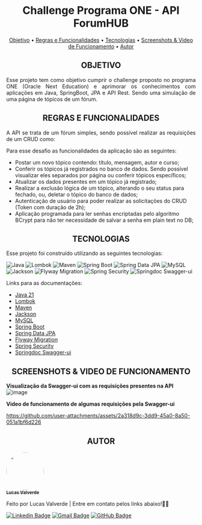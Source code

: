 ﻿<h1 align="center">Challenge Programa ONE - API ForumHUB</h1>

<p align="center">
 <a href="#objetivo">Objetivo</a> •
 <a href="#regras">Regras e Funcionalidades</a> • 
 <a href="#tecnologias">Tecnologias</a> • 
 <a href="#screenshots">Screenshots & Video de Funcionamento</a> • 
 <a href="#autor">Autor</a>
</p>

<h2 align="center" id=objetivo> OBJETIVO </h2>
<p align="justify"> Esse projeto tem como objetivo cumprir o challenge proposto no programa ONE (Oracle Next Education) e aprimorar os conhecimentos com aplicações em Java, SpringBoot, JPA e API Rest. Sendo uma simulação de uma página de tópicos de um fórum.</p>

<p align="justify">

</p>

<h2 align="center" id=regras> REGRAS E FUNCIONALIDADES </h2>
<p align="justify">
A API se trata de um fórum simples, sendo possível realizar as requisições de um CRUD como:

Para esse desafio as funcionalidades da aplicação são as seguintes:
<ul>
<li>Postar um novo tópico contendo: título, mensagem, autor e curso;</li>
<li>Conferir os tópicos já registrados no banco de dados. Sendo possível visualizar eles separados por página ou conferir tópicos específicos;</li>
<li>Atualizar os dados presentes em um tópico já registrado;</li>
<li>Realizar a exclusão lógica de um tópico, alterando o seu status para fechado, ou, deletar o tópico do banco de dados;</li>
<li>Autenticação de usuário para poder realizar as solicitações do CRUD (Token com duração de 2h);</li>
<li>Aplicação programada para ler senhas encriptadas pelo algoritmo BCrypt para não ter necessidade de salvar a senha em plain text no DB;</li>
</ul>

<h2 align="center" id=tecnologias> TECNOLOGIAS </h2>
<p align="justify" > 
Esse projeto foi construído utilizando as seguintes tecnologias: 

![Java](https://img.shields.io/badge/JAVA_21-8A3324?style=for-the-badge)
![Lombok](https://img.shields.io/badge/Lombok-7C0A02?style=for-the-badge)
![Maven](https://img.shields.io/badge/Maven-ffe800?style=for-the-badge)
![Spring Boot](https://img.shields.io/badge/Spring_Boot-008000?style=for-the-badge)
![Spring Data JPA](https://img.shields.io/badge/Spring_data_JPA-586d51?style=for-the-badge)
![MySQL](https://img.shields.io/badge/MySQL-2542be?style=for-the-badge)
![Jackson](https://img.shields.io/badge/Jackson-ea00ff?style=for-the-badge)
![Flyway Migration](https://img.shields.io/badge/Flyway_Migration-4e008e?style=for-the-badge)
![Spring Security](https://img.shields.io/badge/Spring_Security-E7E7E0?style=for-the-badge)
![Springdoc Swagger-ui](https://img.shields.io/badge/Springdoc_Swagger_UI-7AAABC?style=for-the-badge)

Links para as documentações:
- [Java 21](https://docs.oracle.com/en/java/javase/21/)
- [Lombok](https://projectlombok.org/api/)
- [Maven](https://maven.apache.org/guides/index.html)
- [Jackson](https://www.postgresql.org/docs/)
- [MySQL](https://dev.mysql.com/doc/)
- [Spring Boot](https://docs.spring.io/spring-boot/index.html)
- [Spring Data JPA](https://docs.spring.io/spring-data/jpa/reference/jpa.html)
- [Flyway Migration](https://documentation.red-gate.com/fd/migrations-184127470.html)
- [Spring Security](https://docs.spring.io/spring-security/reference/index.html)
- [Springdoc Swagger-ui](https://springdoc.org)
</p>

<h2 align="center" id=screenshots> SCREENSHOTS & VIDEO DE FUNCIONAMENTO </h2>

<strong>Visualização da Swagger-ui com as requisições presentes na API</strong> <br />
![image](https://github.com/user-attachments/assets/8f863fda-7aca-44b1-be9a-59675ec4bb51)


<strong>Video de funcionamento de algumas requisições pela Swagger-ui</strong> <br />

https://github.com/user-attachments/assets/2a318d9c-3dd9-45a0-8a50-051a1bf6d226




<h2 align="center" id=autor> AUTOR </h2>
<a href="https://www.linkedin.com/in/valverde-lucas/">
 <img style="border-radius: 50%;" src="https://avatars.githubusercontent.com/u/143420345?v=4" width="100px;" alt=""/>
 <br />
 <sub><b>Lucas Valverde</b></sub></a> <a href="https://www.linkedin.com/in/valverde-lucas/"></a>

Feito por Lucas Valverde |
Entre em contato pelos links abaixo!👋🏻

[![Linkedin Badge](https://img.shields.io/badge/-Lucas-blue?style=flat-square&logo=Linkedin&logoColor=white&link=https://www.linkedin.com/in/valverde-lucas/)](https://www.linkedin.com/in/valverde-lucas/)
[![Gmail Badge](https://img.shields.io/badge/-valverdelucas95@gmail.com-c14438?style=flat-square&logo=Gmail&logoColor=white&link=mailto:valverdelucas95@gmail.com)](mailto:valverdelucas95@gmail.com)
[![GitHub Badge](https://img.shields.io/badge/-Lucas-black?style=flat-square&logo=GitHub&logoColor=yellow&link=https://www.github.com/ValverdeLucas/)](https://www.github.com/ValverdeLucas/)

